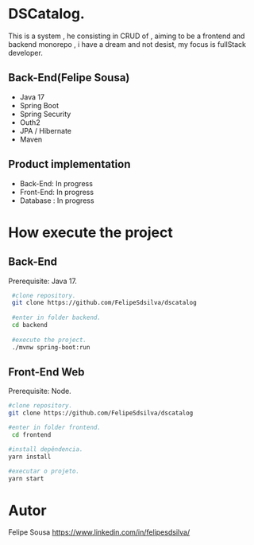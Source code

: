 # DSCatalog.
This is a system , he consisting in CRUD of , aiming to be a frontend and backend monorepo , i have a dream and not desist, my focus is fullStack developer.



## Back-End(Felipe Sousa)
  - Java 17
  - Spring Boot
  - Spring Security
  - Outh2
  - JPA / Hibernate
  - Maven

## Product implementation
  - Back-End: In progress
  - Front-End: In progress
  - Database : In progress
  
# How execute the project

## Back-End

Prerequisite: Java 17.

```bash
 #clone repository.
 git clone https://github.com/FelipeSdsilva/dscatalog
 
 #enter in folder backend.
 cd backend
 
 #execute the project.
 ./mvnw spring-boot:run
```
## Front-End Web

Prerequisite: Node.

```bash
#clone repository.
git clone https://github.com/FelipeSdsilva/dscatalog

#enter in folder frontend.
 cd frontend

#install depêndencia.
yarn install

#executar o projeto.
yarn start

```

# Autor

Felipe Sousa 
https://www.linkedin.com/in/felipesdsilva/
